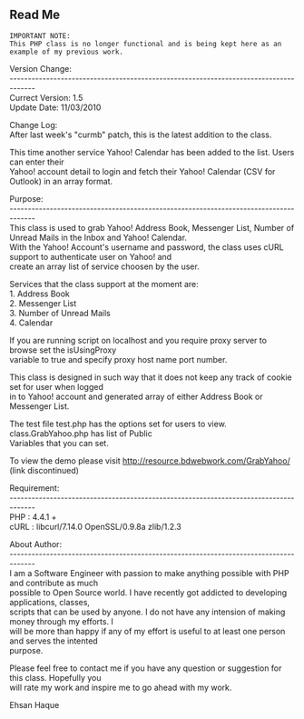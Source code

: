 Read Me
-------

```
IMPORTANT NOTE:
This PHP class is no longer functional and is being kept here as an example of my previous work.
```

Version Change:  
\-------------------------------------------------------------------------------------  
Currect Version: 1.5  
Update Date: 11/03/2010

Change Log:  
After last week's "curmb" patch, this is the latest addition to the class.  
  
This time another service Yahoo! Calendar has been added to the list. Users can enter their  
Yahoo! account detail to login and fetch their Yahoo! Calendar (CSV for Outlook) in an array format.  

Purpose:  
\-------------------------------------------------------------------------------------  
This class is used to grab Yahoo! Address Book, Messenger List, Number of Unread Mails in the Inbox and Yahoo! Calendar.  
With the Yahoo! Account's username and password, the class uses cURL support to authenticate user on Yahoo! and  
create an array list of service choosen by the user.

Services that the class support at the moment are:  
1\. Address Book  
2\. Messenger List  
3\. Number of Unread Mails  
4\. Calendar

If you are running script on localhost and you require proxy server to browse set the isUsingProxy  
variable to true and specify proxy host name port number.

This class is designed in such way that it does not keep any track of cookie set for user when logged  
in to Yahoo! account and generated array of either Address Book or Messenger List.

The test file test.php has the options set for users to view. class.GrabYahoo.php has list of Public  
Variables that you can set.

To view the demo please visit http://resource.bdwebwork.com/GrabYahoo/ (link discontinued)

Requirement:  
\-------------------------------------------------------------------------------------  
PHP : 4.4.1 +  
cURL : libcurl/7.14.0 OpenSSL/0.9.8a zlib/1.2.3

About Author:  
\-------------------------------------------------------------------------------------  
I am a Software Engineer with passion to make anything possible with PHP and contribute as much  
possible to Open Source world. I have recently got addicted to developing applications, classes,  
scripts that can be used by anyone. I do not have any intension of making money through my efforts. I  
will be more than happy if any of my effort is useful to at least one person and serves the intented  
purpose.

Please feel free to contact me if you have any question or suggestion for this class. Hopefully you  
will rate my work and inspire me to go ahead with my work.

Ehsan Haque
